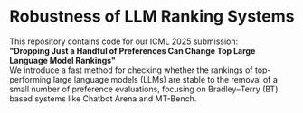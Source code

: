 # Robustness of LLM Ranking Systems

This repository contains code for our ICML 2025 submission:  
**"Dropping Just a Handful of Preferences Can Change Top Large Language Model Rankings"**  
We introduce a fast method for checking whether the rankings of top-performing large language models (LLMs) are stable to the removal of a small number of preference evaluations, focusing on Bradley–Terry (BT) based systems like Chatbot Arena and MT-Bench.
